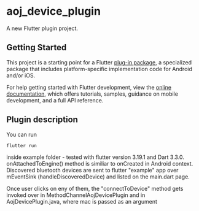 # aoj_device_plugin

A new Flutter plugin project.

## Getting Started

This project is a starting point for a Flutter
[plug-in package](https://flutter.dev/developing-packages/),
a specialized package that includes platform-specific implementation code for
Android and/or iOS.

For help getting started with Flutter development, view the
[online documentation](https://flutter.dev/docs), which offers tutorials,
samples, guidance on mobile development, and a full API reference.

## Plugin description

You can run 

```flutter run```

inside example folder - tested with flutter version 3.19.1 and Dart 3.3.0. 
onAttachedToEngine() method is similiar to onCreated in Android context. Discovered bluetooth devices are sent to flutter "example" app over mEventSink (handleDiscoveredDevice) 
and listed on the main.dart page. 

Once user clicks on eny of them, the "connectToDevice" method gets invoked over in MethodChannelAojDevicePlugin and in AojDevicePlugin.java, where mac is passed as an argument
